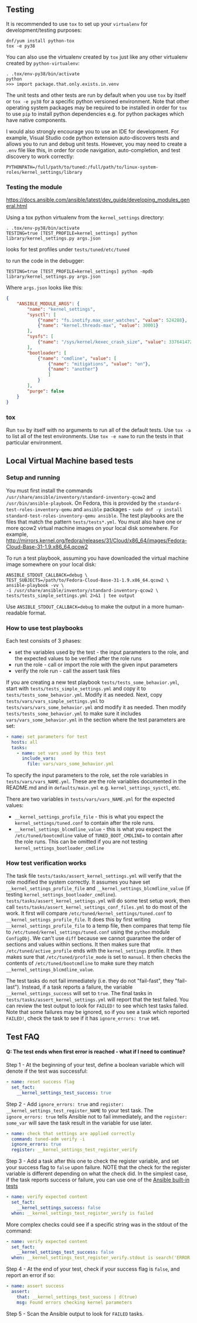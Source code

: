 
## Testing

It is recommended to use `tox` to set up your `virtualenv` for
development/testing purposes:
```
dnf/yum install python-tox
tox -e py38
```
You can also use the virtualenv created by `tox` just like any
other virtualenv created by `python-virtualenv`:
```
. .tox/env-py38/bin/activate
python
>>> import package.that.only.exists.in.venv
```
The unit tests and other tests are run by default when you use `tox` by itself
or `tox -e py38` for a specific python versioned environment.  Note that other
operating system packages may be required to be installed in order for `tox`
to use `pip` to install python dependencies e.g. for python packages which
have native components.

I would also strongly encourage you to use an IDE for development. For example,
Visual Studio code python extension auto-discovers tests and allows you to
run and debug unit tests.  However, you may need to create a `.env` file like
this, in order for code navigation, auto-completion, and test discovery to
work correctly:
```
PYTHONPATH=/full/path/to/tuned:/full/path/to/linux-system-roles/kernel_settings/library
```

### Testing the module

https://docs.ansible.com/ansible/latest/dev_guide/developing_modules_general.html

Using a tox python virtualenv from the `kernel_settings` directory:

    . .tox/env-py38/bin/activate
    TESTING=true [TEST_PROFILE=kernel_settings] python library/kernel_settings.py args.json

looks for test profiles under `tests/tuned/etc/tuned`

to run the code in the debugger:

    TESTING=true [TEST_PROFILE=kernel_settings] python -mpdb library/kernel_settings.py args.json

Where `args.json` looks like this:
```json
{
    "ANSIBLE_MODULE_ARGS": {
        "name": "kernel_settings",
        "sysctl": [
            {"name": "fs.inotify.max_user_watches", "value": 524288},
            {"name": "kernel.threads-max", "value": 30001}
        ],
        "sysfs": [
            {"name": "/sys/kernel/kexec_crash_size", "value": 337641472}
        ],
        "bootloader": [
            {"name": "cmdline", "value": [
		        {"name": "mitigations", "value": "on"},
		        {"name": "another"}
	            ]
	        }
        ],
        "purge": false
    }
}
```

### tox

Run `tox` by itself with no arguments to run all of the default tests.  Use
`tox -a` to list all of the test environments.  Use `tox -e name` to run the
tests in that particular environment.

## Local Virtual Machine based tests

### Setup and running

You must first install the commands
`/usr/share/ansible/inventory/standard-inventory-qcow2` and `/usr/bin/ansible-playbook`.  On Fedora, this is
provided by the `standard-test-roles-inventory-qemu` and `ansible` packages -
`sudo dnf -y install standard-test-roles-inventory-qemu ansible`.
The test playbooks are the files
that match the pattern `tests/tests*.yml`.  You must also have one or more
qcow2 virtual machine images on your local disk somewhere.  For example, http://mirrors.kernel.org/fedora/releases/31/Cloud/x86_64/images/Fedora-Cloud-Base-31-1.9.x86_64.qcow2

To run a test playbook, assuming you have downloaded the virtual machine image somewhere
on your local disk:
```
ANSIBLE_STDOUT_CALLBACK=debug \
TEST_SUBJECTS=/path/to/Fedora-Cloud-Base-31-1.9.x86_64.qcow2 \
ansible-playbook -vv \
-i /usr/share/ansible/inventory/standard-inventory-qcow2 \
tests/tests_simple_settings.yml 2>&1 | tee output
```
Use `ANSIBLE_STDOUT_CALLBACK=debug` to make the output in a more human-readable format.

### How to use test playbooks

Each test consists of 3 phases:
* set the variables used by the test - the input parameters to the role, and the expected values to be verified after the role runs
* run the role - call or import the role with the given input parameters
* verify the role run - call the assert task files

If you are creating a new test playbook `tests/tests_some_behavior.yml`, start with
`tests/tests_simple_settings.yml` and copy it to `tests/tests_some_behavior.yml`.
Modify it as needed.  Next, copy `tests/vars/vars_simple_settings.yml` to `tests/vars/vars_some_behavior.yml` and modify it as needed.  Then modify `tests/tests_some_behavior.yml` to make sure it includes `vars/vars_some_behavior.yml` in the section where the test
parameters are set:
```yaml
- name: set parameters for test
  hosts: all
  tasks:
    - name: set vars used by this test
      include_vars:
        file: vars/vars_some_behavior.yml
```

To specify the input parameters to the role, set the role variables in `tests/vars/vars_NAME.yml`.  These are the role variables documented in the README.md and in `defaults/main.yml` e.g. `kernel_settings_sysctl`, etc.

There are two variables in `tests/vars/vars_NAME.yml` for the expected values:

* `__kernel_settings_profile_file` - this is what you expect the
  `kernel_settings/tuned.conf` to contain after the role runs.
* `__kernel_settings_blcmdline_value` - this is what you expect the
  `/etc/tuned/bootcmdline` value of `TUNED_BOOT_CMDLINE=` to contain after the
  role runs.  This can be omitted if you are not testing `kernel_settings_bootloader_cmdline`

### How test verification works

The task file `tests/tasks/assert_kernel_settings.yml` will verify that the
role modified the system correctly.  It assumes you have set
`__kernel_settings_profile_file` and `__kernel_settings_blcmdline_value` (if
testing `kernel_settings_bootloader_cmdline`).
`tests/tasks/assert_kernel_settings.yml` will do some test setup work, then
call `tests/tasks/assert_kernel_settings_conf_files.yml` to do most of the
work.  It first will compare `/etc/tuned/kernel_settings/tuned.conf` to
`__kernel_settings_profile_file`.  It does this by first writing
`__kernel_settings_profile_file` to a temp file, then compares that temp file
to `/etc/tuned/kernel_settings/tuned.conf` using the `python` module
`ConfigObj`.  We can't use `diff` because we cannot guarantee the order of
sections and values within sections.  It then makes sure that
`/etc/tuned/active_profile` ends with the `kernel_settings` profile.  It then
makes sure that `/etc/tuned/profile_mode` is set to `manual`.  It then checks
the contents of `/etc/tuned/bootcmdline` to make sure they match
`__kernel_settings_blcmdline_value`.

The test tasks do not fail immediately (i.e. they do not "fail-fast", they
"fail-last"). Instead, if a task reports a failure, the variable
`__kernel_settings_success` will set to `true`.  The final tasks in
`tests/tasks/assert_kernel_settings.yml` will report that the test failed. You
can review the test output to look for `FAILED!` to see which test tasks
failed.  Note that some failures may be ignored, so if you see a task which
reported `FAILED!`, check the task to see if it has `ignore_errors: true` set.

## Test FAQ

#### Q: The test ends when first error is reached - what if I need to continue?

Step 1 - At the beginning of your test, define a boolean variable which will
denote if the test was successful:
```yaml
- name: reset success flag
  set_fact:
    __kernel_settings_test_success: true
```

Step 2 - Add `ignore_errors: true` and `register:
__kernel_settings_test_register_NAME` to your test task.  The `ignore_errors:
true` tells Ansible not to fail immediately, and the `register: some_var` will
save the task result in the variable for use later.
```yaml
- name: check that settings are applied correctly
  command: tuned-adm verify -i
  ignore_errors: true
  register: __kernel_settings_test_register_verify
```

Step 3 - Add a task after this one to check the register variable, and set
your success flag to `false` upon failure.  NOTE that the check for the
register variable is different depending on what the check did.  In the
simplest case, if the task reports success or failure, you can use one of the
[Ansible built-in
tests](https://docs.ansible.com/ansible/latest/user_guide/playbooks_tests.html#task-results)
```yaml
- name: verify expected content
  set_fact:
    __kernel_settings_success: false
  when: __kernel_settings_test_register_verify is failed
```
More complex checks could see if a specific string was in the stdout of the command:
```yaml
- name: verify expected content
  set_fact:
    __kernel_settings_test_success: false
  when: __kernel_settings_test_register_verify.stdout is search('ERROR')
```

Step 4 - At the end of your test, check if your success flag is `false`, and
report an error if so:
```yaml
- name: assert success
  assert:
    that: __kernel_settings_test_success | d(true)
    msg: Found errors checking kernel parameters
```

Step 5 - Scan the Ansible output to look for `FAILED` tasks.
